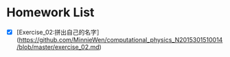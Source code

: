 # Homework List
- [x] [Exercise_02:拼出自己的名字］(https://github.com/MinnieWen/computational_physics_N2015301510014/blob/master/exercise_02.md)
